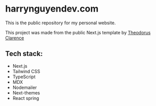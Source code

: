 # harrynguyendev.com

This is the public repository for my personal website.

This project was made from the public Next.js template by [Theodorus Clarence](https://github.com/theodorusclarence/ts-nextjs-tailwind-starter)

## Tech stack:

-   Next.js
-   Tailwind CSS
-   TypeScript
-   MDX
-   Nodemailer
-   Next-themes
-   React spring
